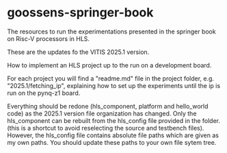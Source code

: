# goossens-springer-book
The resources to run the experimentations presented in the springer book on Risc-V processors in HLS.

These are the updates fo the VITIS 2025.1 version.

How to implement an HLS project up to the run on a development board.

For each project you will find a "readme.md" file in the project folder, e.g. "2025.1/fetching_ip", explaining how to set up the experiments until the ip is run on the pynq-z1 board.

Everything should be redone (hls_component, platform and hello_world code) as the 2025.1 version file organization has changed. Only the hls_component can be rebuilt from the hls_config file provided in the folder. (this is a shortcut to avoid reselecting the source and testbench files). However, the hls_config file contains absolute file paths which are given as my own paths. You should update these paths to your own file sytem tree.

